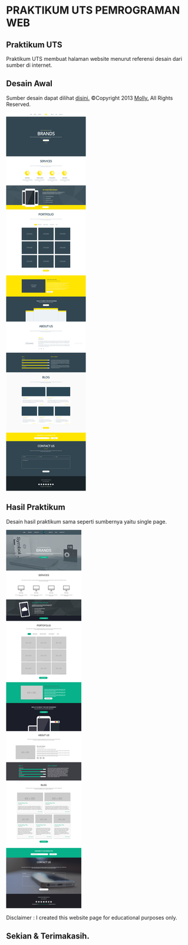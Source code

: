 

# PRAKTIKUM UTS PEMROGRAMAN WEB

## Praktikum UTS

Praktikum UTS membuat halaman website menurut referensi desain dari sumber di internet.

## Desain Awal

Sumber desain dapat dilihat [disini.](https://www.graphberry.com/item/molly-creative-singlepage-psd-template)
©Copyright 2013 [Molly.](https://www.graphberry.com/item/molly-creative-singlepage-psd-template) All Rights Reserved.

![enter image description here](https://github.com/antonmartinus72/LabUTSWeb/raw/main/output/Molly.jpg)

## Hasil Praktikum

Desain hasil praktikum sama seperti sumbernya yaitu single page.

![enter image description here](https://github.com/antonmartinus72/LabUTSWeb/raw/main/output/fullpage-ss.png)

Disclaimer : I created this website page for educational purposes only.

## Sekian & Terimakasih.